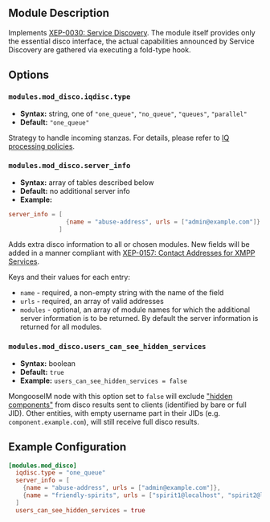 ## Module Description

Implements [XEP-0030: Service Discovery](http://xmpp.org/extensions/xep-0030.html). The module itself provides only the essential disco interface, the actual capabilities announced by Service Discovery are gathered via executing a fold-type hook.

## Options
### `modules.mod_disco.iqdisc.type`
* **Syntax:** string, one of `"one_queue"`, `"no_queue"`, `"queues"`, `"parallel"`
* **Default:** `"one_queue"`

Strategy to handle incoming stanzas. For details, please refer to
[IQ processing policies](../configuration/Modules.md#iq-processing-policies).

### `modules.mod_disco.server_info`
* **Syntax:** array of tables described below
* **Default:** no additional server info
* **Example:**
```toml
server_info = [
                {name = "abuse-address", urls = ["admin@example.com"]}
              ]
```
Adds extra disco information to all or chosen modules.
New fields will be added in a manner compliant with [XEP-0157: Contact Addresses for XMPP Services](https://xmpp.org/extensions/xep-0157.html).

Keys and their values for each entry:

* `name` - required, a non-empty string with the name of the field
* `urls` - required, an array of valid addresses
* `modules` - optional, an array of module names for which the additional server information is to be returned. By default the server information is returned for all modules.

### `modules.mod_disco.users_can_see_hidden_services`
* **Syntax:** boolean
* **Default:** `true`
* **Example:** `users_can_see_hidden_services = false`

MongooseIM node with this option set to `false` will exclude ["hidden components"](../listeners/listen-components.md#listenservicehidden_components)
from disco results sent to clients (identified by bare or full JID).
Other entities, with empty username part in their JIDs (e.g. `component.example.com`),
will still receive full disco results.

## Example Configuration
```toml
[modules.mod_disco]
  iqdisc.type = "one_queue"
  server_info = [
    {name = "abuse-address", urls = ["admin@example.com"]},
    {name = "friendly-spirits", urls = ["spirit1@localhost", "spirit2@localhost"], modules = ["mod_muc", "mod_disco"]}
  ]
  users_can_see_hidden_services = true
```
